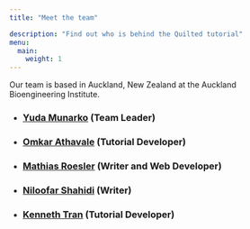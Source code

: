 ```yaml
---
title: "Meet the team"

description: "Find out who is behind the Quilted tutorial" 
menu:
  main:
    weight: 1
---
```

Our team is based in Auckland, New Zealand at the Auckland Bioengineering Institute.

   * ### [Yuda Munarko](https://github.com/napakalas) (Team Leader)
   * ### [Omkar Athavale](https://github.com/OmkarAthavale) (Tutorial Developer)
   * ### [Mathias Roesler](https://github.com/mathiasroesler) (Writer and Web Developer)
   * ### [Niloofar Shahidi](https://github.com/Niloofar-Sh) (Writer)
   * ### [Kenneth Tran](https://github.com/ktra014) (Tutorial Developer)
